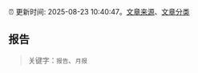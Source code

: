 :alarm_clock: 更新时间: 2025-08-23 10:40:47。[文章来源](/README.md)、[文章分类](/TAGS.md)

## 报告


> 关键字：`报告`、`月报`



